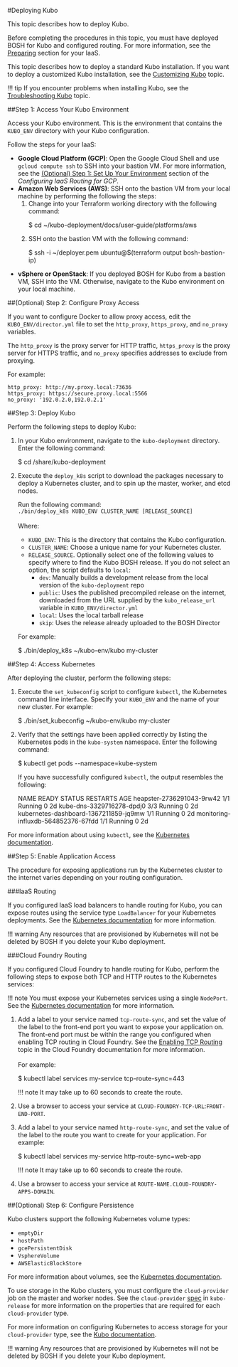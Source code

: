 #Deploying Kubo

This topic describes how to deploy Kubo.

Before completing the procedures in this topic, you must have deployed BOSH for Kubo and configured routing. For more information, see the [Preparing](/installing/#step-1-prepare-your-iaas) section for your IaaS.

This topic describes how to deploy a standard Kubo installation. If you want to deploy a customized Kubo installation, see the [Customizing Kubo](customizing-kubo/) topic.

!!! tip
	If you encounter problems when installing Kubo, see the [Troubleshooting Kubo](../managing/troubleshooting.md) topic.

##Step 1: Access Your Kubo Environment

Access your Kubo environment. This is the environment that contains the `KUBO_ENV` directory with your Kubo configuration.

Follow the steps for your IaaS:

* **Google Cloud Platform (GCP)**: Open the Google Cloud Shell and use `gcloud compute ssh` to SSH into your bastion VM. For more information, see the [(Optional) Step 1: Set Up Your Environment](./gcp/routing-gcp/#optional-step-1-set-up-your-environment) section of the <em>Configuring IaaS Routing for GCP</em>.
* **Amazon Web Services (AWS)**: SSH onto the bastion VM from your local machine by performing the following the steps:
	1. Change into your Terraform working directory with the following command:
		<p class="terminal">$ cd ~/kubo-deployment/docs/user-guide/platforms/aws</p>
	1. SSH onto the bastion VM with the following command:
		<p class="terminal">$ ssh -i ~/deployer.pem ubuntu@$(terraform output bosh-bastion-ip)</p>
* **vSphere or OpenStack**: If you deployed BOSH for Kubo from a bastion VM, SSH into the VM. Otherwise, navigate to the Kubo environment on your local machine.

##(Optional) Step 2: Configure Proxy Access

If you want to configure Docker to allow proxy access, edit the `KUBO_ENV/director.yml` file to set the `http_proxy`, `https_proxy`, and `no_proxy` variables. 

The `http_proxy` is the proxy server for HTTP traffic, `https_proxy` is the proxy server for HTTPS traffic, and `no_proxy` specifies addresses to exclude from proxying.

For example:

```
http_proxy: http://my.proxy.local:73636
https_proxy: https://secure.proxy.local:5566
no_proxy: '192.0.2.0,192.0.2.1'
```

##Step 3: Deploy Kubo

Perform the following steps to deploy Kubo:

1. In your Kubo environment, navigate to the `kubo-deployment` directory. Enter the following command:
	<p class="terminal">$ cd /share/kubo-deployment</pre> 
1. Execute the `deploy_k8s` script to download the packages necessary to deploy a Kubernetes cluster, and to spin up the master, worker, and etcd nodes. 

	Run the following command:<br>
	`./bin/deploy_k8s KUBO_ENV CLUSTER_NAME [RELEASE_SOURCE]`<br><br>
	Where:<br>

	* `KUBO_ENV`: This is the directory that contains the Kubo configuration.
	* `CLUSTER_NAME`: Choose a unique name for your Kubernetes cluster.
	* `RELEASE_SOURCE`. Optionally select one of the following values to specify where to find the Kubo BOSH release. If you do not select an option, the script defaults to `local`: 
		* `dev`: Manually builds a development release from the local version of the `kubo-deployment` repo
		* `public`: Uses the published precompiled release on the internet, downloaded from the URL supplied by the `kubo_release_url` variable in `KUBO_ENV/director.yml`
		* `local`: Uses the local tarball release
		* `skip`: Uses the release already uploaded to the BOSH Director

	For example:
	<p class="terminal">$ ./bin/deploy_k8s ~/kubo-env/kubo my-cluster</pre>

##Step 4: Access Kubernetes

After deploying the cluster, perform the following steps: 

1. Execute the `set_kubeconfig` script to configure `kubectl`, the Kubernetes command line interface. Specify your `KUBO_ENV` and the name of your new cluster. For example: 

	<p class="terminal">$ ./bin/set_kubeconfig ~/kubo-env/kubo my-cluster</p>

1. Verify that the settings have been applied correctly by listing the Kubernetes pods in the `kubo-system` namespace. Enter the following command:

	<p class="terminal">$ kubectl get pods --namespace=kube-system</p>

	If you have successfully configured `kubectl`, the output resembles the following:
	<p class="terminal">NAME                                    READY     STATUS    RESTARTS   AGE
	heapster-2736291043-9rw42               1/1       Running   0          2d
	kube-dns-3329716278-dpdj0               3/3       Running   0          2d
	kubernetes-dashboard-1367211859-jq9mw   1/1       Running   0          2d
	monitoring-influxdb-564852376-67fdd      1/1       Running   0          2d
	</p>

For more information about using `kubectl`, see the [Kubernetes documentation](https://kubernetes.io/docs/user-guide/kubectl-overview/).

##Step 5: Enable Application Access

The procedure for exposing applications run by the Kubernetes cluster to the internet varies depending on your routing configuration.

###IaaS Routing

If you configured IaaS load balancers to handle routing for Kubo, you can expose routes using the service type `LoadBalancer` for your Kubernetes deployments. See the [Kubernetes documentation](https://kubernetes.io/docs/tutorials/kubernetes-basics/expose-intro/) for more information.

!!! warning 
	Any resources that are provisioned by Kubernetes will not be deleted by BOSH if you delete your Kubo deployment. 

###Cloud Foundry Routing

If you configured Cloud Foundry to handle routing for Kubo, perform the following steps to expose both TCP and HTTP routes to the Kubernetes services:

!!! note
	You must expose your Kubernetes services using a single `NodePort`. See the [Kubernetes documentation](https://kubernetes.io/docs/tutorials/kubernetes-basics/expose-intro/) for more information.
1. Add a label to your service named `tcp-route-sync`, and set the value of the label to the front-end port you want to expose your application on. The front-end port must be within the range you configured when enabling TCP routing in Cloud Foundry. See the [Enabling TCP Routing](http://docs.cloudfoundry.org/adminguide/enabling-tcp-routing.html) topic in the Cloud Foundry documentation for more information.
<br><br>For example:
	<p class="terminal">$ kubectl label services my-service tcp-route-sync=443</p>
	
	!!! note
		It may take up to 60 seconds to create the route.

1. Use a browser to access your service at `CLOUD-FOUNDRY-TCP-URL`:`FRONT-END-PORT`.
1. Add a label to your service named `http-route-sync`, and set the value of the label to the route you want to create for your application. For example:
	<p class="terminal">$ kubectl label services my-service http-route-sync=web-app</p>
	
	!!! note
		It may take up to 60 seconds to create the route.

1. Use a browser to access your service at `ROUTE-NAME.CLOUD-FOUNDRY-APPS-DOMAIN`.

##(Optional) Step 6: Configure Persistence

Kubo clusters support the following Kubernetes volume types:

* `emptyDir`
* `hostPath`
* `gcePersistentDisk`
* `VsphereVolume`
* `AWSElasticBlockStore`

For more information about volumes, see the [Kubernetes documentation](https://kubernetes.io/docs/concepts/storage/volumes/).

To use storage in the Kubo clusters, you must configure the `cloud-provider` job on the master and worker nodes. See the `cloud-provider` [spec](https://github.com/cloudfoundry-incubator/kubo-release/blob/master/jobs/cloud-provider/spec) in `kubo-release` for more information on the properties that are required for each `cloud-provider` type.

For more information on configuring Kubernetes to access storage for your `cloud-provider` type, see the [Kubo documentation](https://kubernetes.io/docs/concepts/storage/persistent-volumes/).

!!! warning 
	Any resources that are provisioned by Kubernetes will not be deleted by BOSH if you delete your Kubo deployment. 


